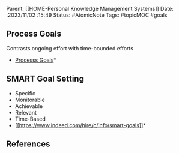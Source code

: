 Parent: [[HOME-Personal Knowledge Management Systems]]
Date: :2023/11/02 :15:49
Status: #AtomicNote
Tags:  #topicMOC #goals


## Process Goals
Contrasts ongoing effort with time-bounded efforts
  * [Processs Goals](https://durmonski.com/self-improvement/process-goals/?ref=refind)*

## SMART Goal Setting
* Specific
* Monitorable
* Achievable
* Relevant
* Time-Based
 * [[https://www.indeed.com/hire/c/info/smart-goals]]*

## References
